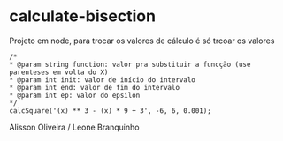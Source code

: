 # calculate-bisection

Projeto em node, para trocar os valores de cálculo é só trcoar os valores


```
/*
* @param string function: valor pra substituir a funcção (use parenteses em volta do X)
* @param int init: valor de início do intervalo
* @param int end: valor de fim do intervalo
* @param int ep: valor do epsilon
*/
calcSquare('(x) ** 3 - (x) * 9 + 3', -6, 6, 0.001);
```
  
Alisson Oliveira / Leone Branquinho

